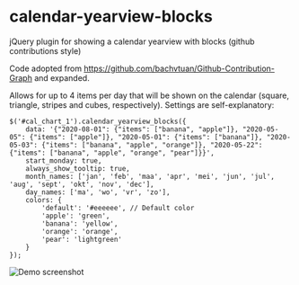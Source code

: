# calendar-yearview-blocks
jQuery plugin for showing a calendar yearview with blocks (github contributions style)

Code adopted from https://github.com/bachvtuan/Github-Contribution-Graph and expanded.

Allows for up to 4 items per day that will be shown on the calendar (square, triangle, stripes and cubes, respectively).
Settings are self-explanatory:

    $('#cal_chart_1').calendar_yearview_blocks({
        data: '{"2020-08-01": {"items": ["banana", "apple"]}, "2020-05-05": {"items": ["apple"]}, "2020-05-01": {"items": ["banana"]}, "2020-05-03": {"items": ["banana", "apple", "orange"]}, "2020-05-22": {"items": ["banana", "apple", "orange", "pear"]}}',
        start_monday: true,
        always_show_tooltip: true,
        month_names: ['jan', 'feb', 'maa', 'apr', 'mei', 'jun', 'jul', 'aug', 'sept', 'okt', 'nov', 'dec'],
        day_names: ['ma', 'wo', 'vr', 'zo'],
        colors: {
            'default': '#eeeeee', // Default color
            'apple': 'green',
            'banana': 'yellow',
            'orange': 'orange',
            'pear': 'lightgreen'
        }
    });

![Demo screenshot](https://i.ibb.co/Dgssfc6/calendar-yearview-blocks.jpg "Demo screenshot")
